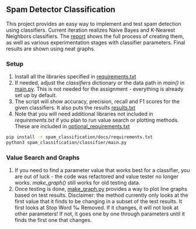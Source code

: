 ## Spam Detector Classification
This project provides an easy way to implement and test spam detection using classifiers.
Current iteration realizes Naive Bayes and K-Nearest Neighbors classifiers.
The [report](spam_classification/docs/report.pdf) shows the full process of creating them, as well as various experimentation stages with classifier parameters.
Final results are shown using neat graphs.

### Setup
1. Install all the libraries specified in [requirements.txt](spam_classification/docs/requirements.txt)
2. If needed, adjust the _classifiers_ dictionary or the data path in _main()_ in [main.py](spam_classification/classifier/main.py). This is not needed for the assignment - everything is already set up by default.
3. The script will show accuracy, precision, recall and F1 scores for the given classifiers. It also puts the results [results.txt](spam_classification/docs/results.txt)
4. Note that you will need additional libraries not included in _requirements.txt_ if you plan to run value search or plotting methods. These are included in [optional_requirements.txt](classifier/optional_requirements.txt)

```sh
pip install -r spam_classification/docs/requirements.txt
python3 spam_classification/classifier/main.py
```

### Value Search and Graphs
1. If you need to find a parameter value that works best for a classifier, you are out of luck - the code was refactored and value tester no longer works. _make_graph()_ still works for old testing data.
2. Once testing is done, [make_graph.py](spam_classification/classifier/make_graph.py) provides a way to plot line graphs based on test results. Disclaimer: the method currently only looks at the first value that it finds to be changing in a subset of the test results. It first looks at Stop Word ‰ Removed. If it changes, it will not look at other parameters! If not, it goes one by one through parameters until it finds the first one that changes.  
